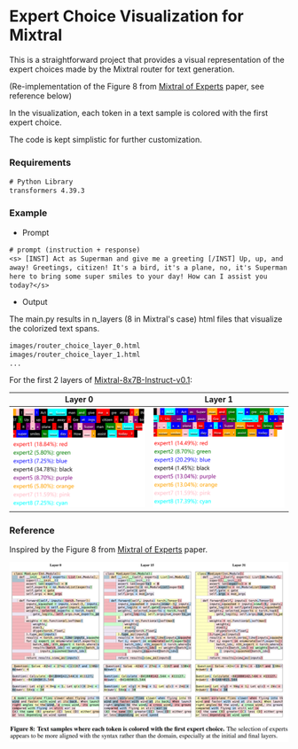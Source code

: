 # Expert Choice Visualization for Mixtral
This is a straightforward project that provides a visual representation of the expert choices made by the Mixtral router for text generation.

(Re-implementation of the Figure 8 from [Mixtral of Experts](https://arxiv.org/pdf/2401.04088.pdf) paper, see reference below)

In the visualization, each token in a text sample is colored with the first expert choice.

The code is kept simplistic for further customization.

### Requirements

~~~
# Python Library
transformers 4.39.3
~~~

### Example

- Prompt

~~~
# prompt (instruction + response)
<s> [INST] Act as Superman and give me a greeting [/INST] Up, up, and away! Greetings, citizen! It's a bird, it's a plane, no, it's Superman here to bring some super smiles to your day! How can I assist you today?</s>
~~~

- Output

The main.py results in n_layers (8 in Mixtral's case) html files that visualize the colorized text spans.

~~~
images/router_choice_layer_0.html
images/router_choice_layer_1.html
...
~~~

For the first 2 layers of [Mixtral-8x7B-Instruct-v0.1](https://huggingface.co/mistralai/Mixtral-8x7B-Instruct-v0.1):

| Layer 0                              | Layer 1                              |
|--------------------------------------|--------------------------------------|
| ![layer_0.png](images%2Flayer_0.png) | ![layer_1.png](images%2Flayer_1.png) |

### Reference

Inspired by the Figure 8 from [Mixtral of Experts](https://arxiv.org/pdf/2401.04088.pdf) paper.

![reference.png](images%2Freference.png)
